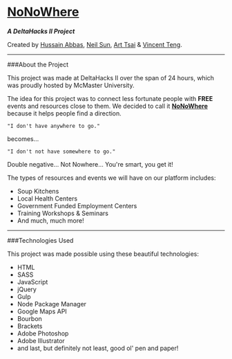 # [NoNoWhere](http://nonowhere.com)

***A DeltaHacks II Project***

Created by [Hussain Abbas](https://github.com/superhussain), [Neil Sun](https://github.com/CoderNeil), [Art Tsai](https://github.com/artyboy123) & [Vincent Teng](https://github.com/vincentt117).

----------

###About the Project

This project was made at DeltaHacks II over the span of 24 hours, which was proudly hosted by McMaster University.

The idea for this project was to connect less fortunate people with **FREE** events and resources close to them. We decided to call it **[NoNoWhere](http://nonowhere.com)** because it helps people find a direction.

    "I don't have anywhere to go."

becomes...

    "I don't not have somewhere to go."

Double negative... Not Nowhere... You're smart, you get it!

The types of resources and events we will have on our platform includes:

 - Soup Kitchens
 - Local Health Centers
 - Government Funded Employment Centers
 - Training Workshops & Seminars
 - And much, much more!

----------

###Technologies Used

This project was made possible using these beautiful technologies:

 - HTML
 - SASS
 - JavaScript
 - jQuery
 - Gulp
 - Node Package Manager
 - Google Maps API
 - Bourbon
 - Brackets
 - Adobe Photoshop
 - Adobe Illustrator
 - and last, but definitely not least, good ol' pen and paper!

